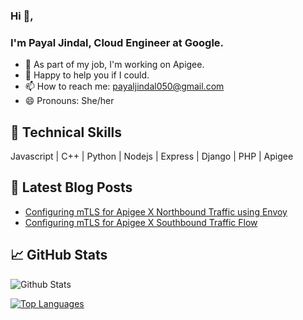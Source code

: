 
### Hi 👋,
### I'm Payal Jindal, Cloud Engineer at Google.


- 🔭 As part of my job, I'm working on Apigee.
- 💬 Happy to help you if I could.
- 📫 How to reach me: payaljindal050@gmail.com
- 😄 Pronouns: She/her

## 💼 Technical Skills

 Javascript | C++ | Python | Nodejs | Express | Django | PHP | Apigee 
 
## 📝 Latest Blog Posts

- [Configuring mTLS for Apigee X Northbound Traffic using Envoy](https://medium.com/google-cloud/configuring-mtls-for-apigee-x-northbound-traffic-using-envoy-ec3ac06e8a6a)
- [Configuring mTLS for Apigee X Southbound Traffic Flow](https://medium.com/google-cloud/configuring-mtls-for-apigee-x-southbound-traffic-flow-eb91f381b60f)

## 📈 GitHub Stats 
![Github Stats](https://github-readme-stats.vercel.app/api?username=payaljindal&show_icons=true&title_color=fff&icon_color=79ff97&text_color=9f9f9f&bg_color=151515)

[![Top Languages](https://github-readme-stats.vercel.app/api/top-langs/?username=payaljindal&layout=compact&title_color=fff&icon_color=79ff97&text_color=9f9f9f&bg_color=151515)](https://github.com/payaljindal)
